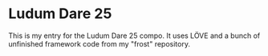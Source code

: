 Ludum Dare 25
=============

This is my entry for the Ludum Dare 25 compo. It uses LÖVE and
a bunch of unfinished framework code from my "frost" repository.
